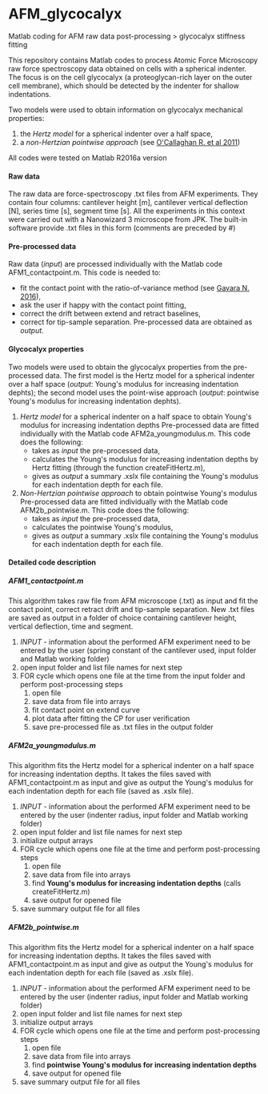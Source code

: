 # AFM_glycocalyx
Matlab coding for AFM raw data post-processing > glycocalyx stiffness fitting

This repository contains Matlab codes to process Atomic Force Microscopy raw force spectroscopy data obtained on cells with a spherical indenter.
The focus is on the cell glycocalyx (a proteoglycan-rich layer on the outer cell membrane), which should be detected by the indenter for shallow indentations.

Two models were used to obtain information on glycocalyx mechanical properties:
1. the _Hertz model_ for a spherical indenter over a half space,
2. a _non-Hertzian pointwise approach_ (see [O'Callaghan R. et al 2011](https://www.ncbi.nlm.nih.gov/pmc/articles/PMC3174749/?tool=pmcentrez))

All codes were tested on Matlab R2016a version

#### Raw data
The raw data are force-spectroscopy .txt files from AFM experiments. They contain four columns: cantilever height [m], cantilever vertical deflection [N], series time [s], segment time [s].
All the experiments in this context were carried out with a Nanowizard 3 microscope from JPK. The built-in software provide .txt files in this form (comments are preceded by #)

#### Pre-processed data
Raw data (_input_) are processed individually with the Matlab code AFM1_contactpoint.m.
This code is needed to:
* fit the contact point with the ratio-of-variance method (see [Gavara N. 2016](https://www.nature.com/articles/srep21267)),
* ask the user if happy with the contact point fitting,
* correct the drift between extend and retract baselines,
* correct for tip-sample separation.
Pre-processed data are obtained as _output_.

#### Glycocalyx properties
Two models were used to obtain the glycocalyx properties from the pre-processed data.
The first model is the Hertz model for a spherical indenter over a half space (_output_: Young's modulus for increasing indentation dephts); the second model uses the point-wise approach (_output_: pointwise Young's modulus for increasing indentation dephts).

1. _Hertz model_ for a spherical indenter on a half space to obtain Young's modulus for increasing indentation depths
Pre-processed data are fitted individually with the Matlab code AFM2a_youngmodulus.m.
This code does the following:
    * takes as _input_ the pre-processed data,
    * calculates the Young's modulus for increasing indentation depths by Hertz fitting (through the function createFitHertz.m),
    * gives as _output_ a summary .xslx file containing the Young's modulus for each indentation depth for each file.
2. _Non-Hertzian pointwise approach_ to obtain pointwise Young's modulus
Pre-processed data are fitted individually with the Matlab code AFM2b_pointwise.m.
This code does the following:
    * takes as _input_ the pre-processed data,
    * calculates the pointwise Young's modulus,
    * gives as _output_ a summary .xslx file containing the Young's modulus for each indentation depth for each file.

#### Detailed code description
##### AFM1_contactpoint.m
This algorithm takes raw file from AFM microscope (.txt) as input and fit the contact point, correct retract drift and tip-sample separation.
New .txt files are saved as output in a folder of choice containing cantilever height, vertical deflection, time and segment.

1. _INPUT_ - information about the performed AFM experiment need to be entered by the user (spring constant of the cantilever used, input folder and Matlab working folder)   
2. open input folder and list file names for next step
3. FOR cycle which opens one file at the time from the input folder and perform post-processing steps
    1. open file
    2. save data from file into arrays
    3. fit contact point on extend curve
    4. plot data after fitting the CP for user verification
    5. save pre-processed file as .txt files in the output folder

##### AFM2a_youngmodulus.m
This algorithm fits the Hertz model for a spherical indenter on a half space for increasing indentation depths.
It takes the files saved with AFM1_contactpoint.m as input and give as output the Young's modulus for each indentation depth for each file (saved as .xslx file).

1. _INPUT_ - information about the performed AFM experiment need to be entered by the user (indenter radius, input folder and Matlab working folder)
2. open input folder and list file names for next step
3. initialize output arrays
4. FOR cycle which opens one file at the time and perform post-processing steps
    1. open file
    2. save data from file into arrays
    3. find **Young's modulus for increasing indentation depths** (calls createFitHertz.m)
    4. save output for opened file
5. save summary output file for all files

##### AFM2b_pointwise.m
This algorithm fits the Hertz model for a spherical indenter on a half space for increasing indentation depths.
It takes the files saved with AFM1_contactpoint.m as input and give as output the Young's modulus for each indentation depth for each file (saved as .xslx file).

1. _INPUT_ - information about the performed AFM experiment need to be entered by the user (indenter radius, input folder and Matlab working folder)
2. open input folder and list file names for next step
3. initialize output arrays
4. FOR cycle which opens one file at the time and perform post-processing steps
    1. open file
    2. save data from file into arrays
    3. find **pointwise Young's modulus for increasing indentation depths**
    4. save output for opened file
5. save summary output file for all files

